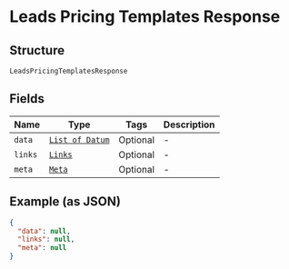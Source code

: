 
# Leads Pricing Templates Response

## Structure

`LeadsPricingTemplatesResponse`

## Fields

| Name | Type | Tags | Description |
|  --- | --- | --- | --- |
| `data` | [`List of Datum`](../../doc/models/datum.md) | Optional | - |
| `links` | [`Links`](../../doc/models/links.md) | Optional | - |
| `meta` | [`Meta`](../../doc/models/meta.md) | Optional | - |

## Example (as JSON)

```json
{
  "data": null,
  "links": null,
  "meta": null
}
```

